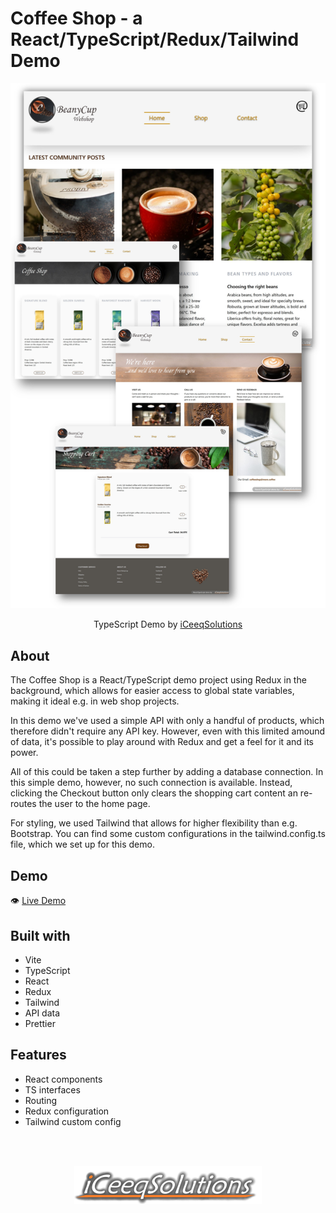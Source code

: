 # Coffee Shop - a React/TypeScript/Redux/Tailwind Demo

![](./src/assets/images/CoffeeShop.png)

<p align="center">
  TypeScript Demo by <a href="https://iceeqsolutions.fi/">iCeeqSolutions</a>
</p>

## About

The Coffee Shop is a React/TypeScript demo project using Redux in the background, which allows for easier access to global state variables, making it ideal e.g. in web shop projects.

In this demo we've used a simple API with only a handful of products, which therefore didn't require any API key. However, even with this limited amound of data, it's possible to play around with Redux and get a feel for it and its power.

All of this could be taken a step further by adding a database connection. In this simple demo, however, no such connection is available. Instead, clicking the Checkout button only clears the shopping cart content an re-routes the user to the home page.

For styling, we used Tailwind that allows for higher flexibility than e.g. Bootstrap. You can find some custom configurations in the tailwind.config.ts file, which we set up for this demo.

## Demo

👁️ [Live Demo](https://coffee-shop.iceeqsolutions.fi//)

## Built with

- Vite
- TypeScript
- React
- Redux
- Tailwind
- API data
- Prettier

## Features

- React components
- TS interfaces
- Routing
- Redux configuration
- Tailwind custom config

<br/><br/>

<p align="center"><a href="https://iceeqsolutions.fi/"><img height="61px" width="300px" src="./src/assets/images/iCS_Logo_Light.png"></a></p>
<br/><br/>
